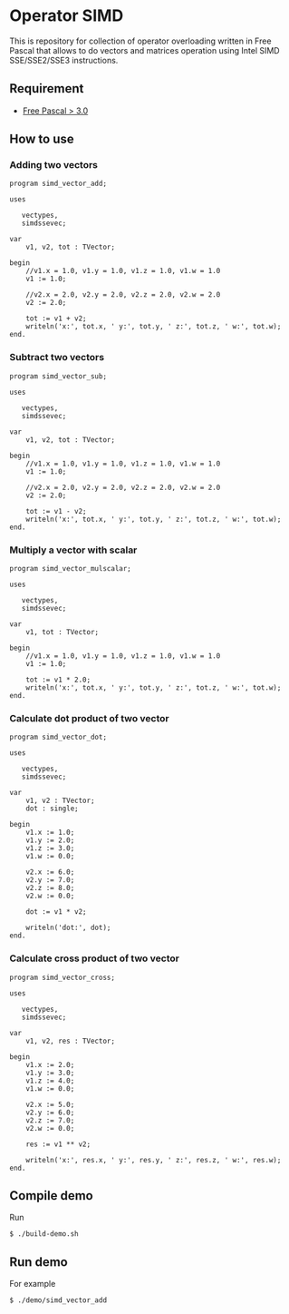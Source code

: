 # Operator SIMD

This is repository for collection of operator overloading written in Free Pascal
that allows to do vectors and matrices operation using Intel SIMD SSE/SSE2/SSE3 instructions.

## Requirement

- [Free Pascal > 3.0](https://freepascal.org)

## How to use

### Adding two vectors

```
program simd_vector_add;

uses

   vectypes,
   simdssevec;

var
    v1, v2, tot : TVector;

begin
    //v1.x = 1.0, v1.y = 1.0, v1.z = 1.0, v1.w = 1.0
    v1 := 1.0;

    //v2.x = 2.0, v2.y = 2.0, v2.z = 2.0, v2.w = 2.0
    v2 := 2.0;

    tot := v1 + v2;
    writeln('x:', tot.x, ' y:', tot.y, ' z:', tot.z, ' w:', tot.w);
end.
```

### Subtract two vectors

```
program simd_vector_sub;

uses

   vectypes,
   simdssevec;

var
    v1, v2, tot : TVector;

begin
    //v1.x = 1.0, v1.y = 1.0, v1.z = 1.0, v1.w = 1.0
    v1 := 1.0;

    //v2.x = 2.0, v2.y = 2.0, v2.z = 2.0, v2.w = 2.0
    v2 := 2.0;

    tot := v1 - v2;
    writeln('x:', tot.x, ' y:', tot.y, ' z:', tot.z, ' w:', tot.w);
end.
```

### Multiply a vector with scalar

```
program simd_vector_mulscalar;

uses

   vectypes,
   simdssevec;

var
    v1, tot : TVector;

begin
    //v1.x = 1.0, v1.y = 1.0, v1.z = 1.0, v1.w = 1.0
    v1 := 1.0;

    tot := v1 * 2.0;
    writeln('x:', tot.x, ' y:', tot.y, ' z:', tot.z, ' w:', tot.w);
end.
```

### Calculate dot product of two vector

```
program simd_vector_dot;

uses

   vectypes,
   simdssevec;

var
    v1, v2 : TVector;
    dot : single;

begin
    v1.x := 1.0;
    v1.y := 2.0;
    v1.z := 3.0;
    v1.w := 0.0;

    v2.x := 6.0;
    v2.y := 7.0;
    v2.z := 8.0;
    v2.w := 0.0;

    dot := v1 * v2;

    writeln('dot:', dot);
end.
```

### Calculate cross product of two vector

```
program simd_vector_cross;

uses

   vectypes,
   simdssevec;

var
    v1, v2, res : TVector;

begin
    v1.x := 2.0;
    v1.y := 3.0;
    v1.z := 4.0;
    v1.w := 0.0;

    v2.x := 5.0;
    v2.y := 6.0;
    v2.z := 7.0;
    v2.w := 0.0;

    res := v1 ** v2;

    writeln('x:', res.x, ' y:', res.y, ' z:', res.z, ' w:', res.w);
end.
```

## Compile demo

Run

```
$ ./build-demo.sh
```

## Run demo

For example

```
$ ./demo/simd_vector_add
```
